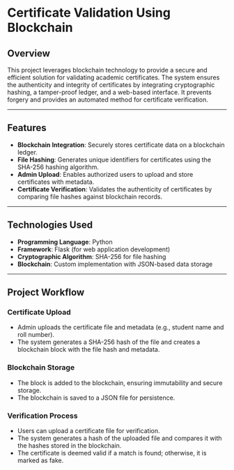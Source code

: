 # Certificate Validation Using Blockchain

## **Overview**
This project leverages blockchain technology to provide a secure and efficient solution for validating academic certificates. The system ensures the authenticity and integrity of certificates by integrating cryptographic hashing, a tamper-proof ledger, and a web-based interface. It prevents forgery and provides an automated method for certificate verification.

---

## **Features**
- **Blockchain Integration**: Securely stores certificate data on a blockchain ledger.
- **File Hashing**: Generates unique identifiers for certificates using the SHA-256 hashing algorithm.
- **Admin Upload**: Enables authorized users to upload and store certificates with metadata.
- **Certificate Verification**: Validates the authenticity of certificates by comparing file hashes against blockchain records.

---

## **Technologies Used**
- **Programming Language**: Python
- **Framework**: Flask (for web application development)
- **Cryptographic Algorithm**: SHA-256 for file hashing
- **Blockchain**: Custom implementation with JSON-based data storage

---

## **Project Workflow**

### **Certificate Upload**
- Admin uploads the certificate file and metadata (e.g., student name and roll number).
- The system generates a SHA-256 hash of the file and creates a blockchain block with the file hash and metadata.

### **Blockchain Storage**
- The block is added to the blockchain, ensuring immutability and secure storage.
- The blockchain is saved to a JSON file for persistence.

### **Verification Process**
- Users can upload a certificate file for verification.
- The system generates a hash of the uploaded file and compares it with the hashes stored in the blockchain.
- The certificate is deemed valid if a match is found; otherwise, it is marked as fake.


